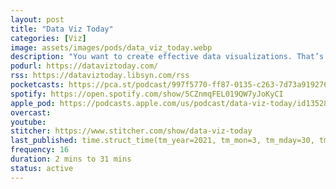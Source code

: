 ```yaml
---
layout: post
title: "Data Viz Today"
categories: [Viz]
image: assets/images/pods/data_viz_today.webp
description: "You want to create effective data visualizations. That’s hard work. There are so many decisions to make, like chart type, annotations, and color!<br><br>Will this podcast help?<br><br>Host and fellow data viz designer Alli Torban is in the trenches with you. She shares the latest tools and methods that she’s discovered while on the job and interviewing top designers.<br><br>If you’re an analyst, journalist, or designer who wants to hone your skills with specific tactics, then this show could be just what you need."
podurl: https://dataviztoday.com/
rss: https://dataviztoday.libsyn.com/rss
pocketcasts: https://pca.st/podcast/997f5770-ff87-0135-c263-7d73a919276a
spotify: https://open.spotify.com/show/5CZnmqFEL019QW7yJoKyCI
apple_pod: https://podcasts.apple.com/us/podcast/data-viz-today/id1352837603
overcast:
youtube:
stitcher: https://www.stitcher.com/show/data-viz-today
last_published: time.struct_time(tm_year=2021, tm_mon=3, tm_mday=30, tm_hour=10, tm_min=0, tm_sec=0, tm_wday=1, tm_yday=89, tm_isdst=0)
frequency: 16
duration: 2 mins to 31 mins
status: active
---
```

